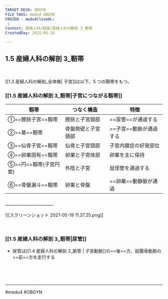 ```yaml
---
TARGET DECK: OBGYN
FILE TAGS: medu4 OBGYN
FROZEN - medu4ClozeHL:
 : 
Context: 産婦人科/総論/産婦人科の解剖 3_靭帯
CreatedDay: 2021-05-19

---
```


## 1.5 産婦人科の解剖 3\_靭帯

<br>

[[1.3 産婦人科の解剖_全体像| 子宮]]は以下、5 つの靭帯をもつ。

### [[1.5 産婦人科の解剖 3_靭帯|子宮につながる靱帯]]
|靱帯|つなく構造|特徴|
|---|---|---| 
|①==膀胱子宮==靱帯|膀胱と子宮頸部|==尿管==が通過する|
|②==基==靭帯|骨盤側壁と子宮頸部|==子宮==動脈が通過する|
|③==仙骨子宮==靱帯|仙骨と子宮頸部|子宮内膜症の好発部位|
|④==卵巣固有==靱帯|卵巣と子宮体部|卵巣を主に保持|
|⑤==円==靱帯(子宮円索)|外陰と子宮|鼠径管を通過する| 
|⑥==骨盤漏斗==靱帯|卵巣と骨盤|==卵巣==動静脈が通過| 
#### ＿＿＿＿＿＿＿＿＿＿＿
![[スクリーンショット 2021-05-19 11.37.25.png]]
<!--ID: 1621503037281-->


<br>


### [[1.5 産婦人科の解剖 3_靭帯|尿管]]
* 尿管は[[1.4 産婦人科の解剖 2_脈管 | 子宮動脈]]の==後==方、総腸骨動脈の==前==方を走行する
<!--ID: 1653826776522-->




 








<br><br><br>

---
#medu4 #OBGYN
